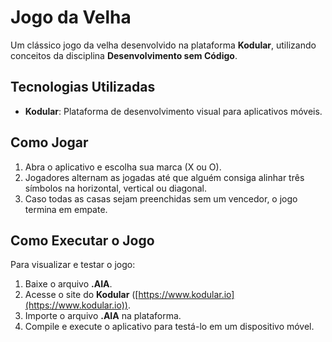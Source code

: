 # Jogo da Velha

Um clássico jogo da velha desenvolvido na plataforma **Kodular**, utilizando conceitos da disciplina **Desenvolvimento sem Código**.

## Tecnologias Utilizadas

- **Kodular**: Plataforma de desenvolvimento visual para aplicativos móveis.

## Como Jogar

1. Abra o aplicativo e escolha sua marca (X ou O).
2. Jogadores alternam as jogadas até que alguém consiga alinhar três símbolos na horizontal, vertical ou diagonal.
3. Caso todas as casas sejam preenchidas sem um vencedor, o jogo termina em empate.

## Como Executar o Jogo

Para visualizar e testar o jogo:

1. Baixe o arquivo **.AIA**.
2. Acesse o site do **Kodular** ([https://www.kodular.io](https://www.kodular.io)).
3. Importe o arquivo **.AIA** na plataforma.
4. Compile e execute o aplicativo para testá-lo em um dispositivo móvel.
